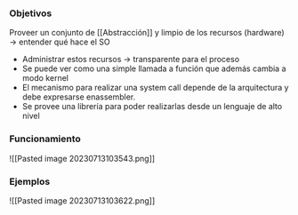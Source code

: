 
### Objetivos
Proveer un conjunto  de [[Abstracción]] y limpio de los recursos (hardware) -> entender qué hace el SO
- Administrar estos recursos -> transparente para el proceso
- Se puede ver como una simple llamada a función que además cambia a modo kernel
- El mecanismo para realizar una system call depende de la arquitectura y debe expresarse enassembler. 
- Se provee una librería para poder realizarlas desde un lenguaje de alto nivel

### Funcionamiento
![[Pasted image 20230713103543.png]]


### Ejemplos 
![[Pasted image 20230713103622.png]]